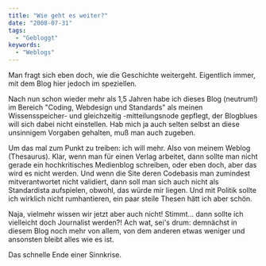 ```yaml
---
title: "Wie geht es weiter?"
date: "2008-07-31"
tags:
  - "Gebloggt"
keywords:
  - "Weblogs"
---
```


Man fragt sich eben doch, wie die Geschichte weitergeht. Eigentlich immer, mit dem Blog hier jedoch im speziellen.

Nach nun schon wieder mehr als 1,5 Jahren habe ich dieses Blog (neutrum!) im Bereich "Coding, Webdesign und Standards" als meinen Wissensspeicher- und gleichzeitig -mitteilungsnode gepflegt, der Blogblues will sich dabei nicht einstellen. Hab mich ja auch selten selbst an diese unsinnigem Vorgaben gehalten, muß man auch zugeben.

Um das mal zum Punkt zu treiben: ich will mehr. Also von meinem Weblog (Thesaurus). Klar, wenn man für einen Verlag arbeitet, dann sollte man nicht gerade ein hochkritisches Medienblog schreiben, oder eben doch, aber das wird es nicht werden. Und wenn die Site deren Codebasis man zumindest mitverantwortet nicht validiert, dann soll man sich auch nicht als Standardista aufspielen, obwohl, das würde mir liegen. Und mit Politik sollte ich wirklich nicht rumhantieren, ein paar steile Thesen hätt ich aber schön.

Naja, vielmehr wissen wir jetzt aber auch nicht! Stimmt... dann sollte ich vielleicht doch Journalist werden?! Ach wat, sei's drum: demnächst in diesem Blog noch mehr von allem, von dem anderen etwas weniger und ansonsten bleibt alles wie es ist.

Das schnelle Ende einer Sinnkrise.
